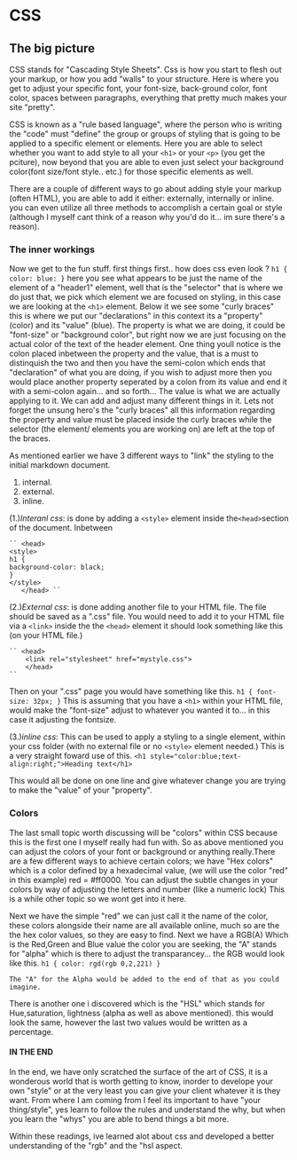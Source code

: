 # CSS

## The big picture

CSS stands for "Cascading Style Sheets". Css is how you start to flesh out your markup, or how you add "walls" to your structure. Here is where you get to adjust your specific font, your font-size, back-ground color, font color, spaces between paragraphs, everything that pretty much makes your site "pretty".

CSS is known as a "rule based language", where the person who is writing the "code" must "define" the group or groups of styling that is going to be applied to a specific element or elements. Here you are able to select whether you want to add style to all your ``<h1>`` or your ``<p>`` (you get the pciture), now beyond that you are able to even just select your background color(font size/font style.. etc.) for those specific elements as well.

There are a couple of different ways to go about adding style your markup (often HTML), you are able to add it either: externally, internally or inline. you can even utilize all three methods to accomplish a certain goal or style (although I myself cant think of a reason why you'd do it... im sure there's a reason).

### The inner workings

Now we get to the fun stuff.
first things first.. how does css even look ?
``h1 {
    color: blue:
}``
here you see what appears to be just the name of the element of a "header1" element, well that is the "selector" that is where we do just that, we pick which element we are focused on styling, in this case we are looking at the ``<h1>`` element. Below it we see some "curly braces" this is where we put our "declarations" in this context its a "property" (color) and its "value" (blue). The property is what we are doing, it could be "font-size" or "background color", but right now we are just focusing on the actual color of the text of the header element. One thing youll notice is the colon placed inbetween the property and the value, that is a must to distinquish the two and then you have the semi-colon which ends that "declaration" of what you are doing, if you wish to adjust more then you would place another property seperated by a colon from its value and end it with a semi-colon again... and so forth... The value is what we are actually applying to it. We can add and adjust many different things in it. Lets not forget the unsung hero's the "curly braces" all this information regarding the property and value must be placed inside the curly braces while the selector (the element/ elements you are working on) are left at the top of the braces.

As mentioned earlier we have 3 different ways to "link" the styling to the initial markdown document.

1. internal.
2. external.
3. inline.

(1.)*Interanl css*: is done by adding a ``<style>`` element inside the``<head>``section of the document. Inbetween

    `` <head>
    <style>
    h1 {
    background-color: black; 
    }
    </style>
       </head> ``

(2.)*External css*: is done adding another file to your HTML file. The file should be saved as a ".css" file. You would need to add it to your HTML file via a ``<link>`` inside the the ``<head>`` element it should look something like this (on your HTML file.)

    `` <head>
        <link rel="stylesheet" href="mystyle.css">
        </head>
    ``
Then on your ".css" page you would have something like this.
    ``h1 {
        font-size: 32px;
    }``
    This is assuming that you have a ``<h1>`` within your HTML file, would make the "font-size" adjust to whatever you wanted it to... in this case it adjusting the fontsize.

(3.)*inline css*: This can be used to apply a styling to a single element, within your css folder (with no external file or no ``<style>`` element needed.) This is a very straight foward use of this.
    ``<h1 style="color:blue;text-align:right;">Heading text</h1>``

This would all be done on one line and give whatever change you are trying to make the "value" of your "property".

### Colors

The last small topic worth discussing will be "colors" within CSS because this is the first one I myself really had fun with. So as above mentioned you can adjust the colors of your font or background or anything really.There are a few different ways to achieve certain colors; we have "Hex colors" which is a color defined by a hexadecimal value, (we will use the color "red" in this example) red = #ff0000. You can adjust the subtle changes in your colors by way of adjusting the letters and number (like a numeric lock) This is a while other topic so we wont get into it here. 

Next we have the simple "red" we can just call it the name of the color, these colors alongside their name are all available online, much so are the the hex color values, so they are easy to find. Next we have a RGB(A) Which is the Red,Green and Blue value the color you are seeking, the "A" stands for "alpha" which is there to adjust the transparancey... the RGB would look like this.
    ``h1 {
        color: rgd(rgb 0,2,221)
    }``

    The "A" for the Alpha would be added to the end of that as you could imagine. 

There is another one i discovered which is the "HSL" which stands for Hue,saturation, lightness (alpha as well as above mentioned). this would look the same, however the last two values would be written as a percentage.

#### IN THE END

In the end, we have only scratched the surface of the art of CSS, it is a wonderous world that is worth getting to know, inorder to develope your own "style" or at the very least you can give your client whatever it is they want. From where I am coming from I feel its important to have "your thing/style", yes learn to follow the rules and understand the why, but when you learn the "whys" you are able to bend things a bit more.

Within these readings, ive learned alot about css and developed a better understanding of the "rgb" and the "hsl aspect. 